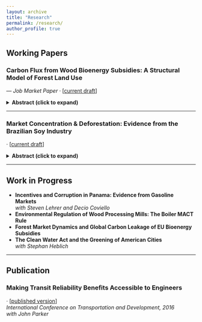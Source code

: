 ```yaml
---
layout: archive
title: "Research"
permalink: /research/
author_profile: true
---
```


## Working Papers

### Carbon Flux from Wood Bioenergy Subsidies: A Structural Model of Forest Land Use  
<span style="font-weight:normal;">— <em>Job Market Paper</em> · [<a href="#" target="_blank">current draft</a>]</span>


<details>
  <summary><strong>Abstract (click to expand)</strong></summary>

Wood bioenergy offers one path to reduce carbon emissions from fossil energy and is an increasingly important fuel in both the U.K. and EU-27. Yet, because wood is more carbon intensive than fossil fuels at the smokestack, the climate impact from wood bioenergy policies depends on whether forest carbon uptake offsets these emissions. I study this question in the context of the U.S. South, a globally significant supplier of wood bioenergy. I develop a dynamic structural model of land use and harvesting decisions, extending a traditional stochastic Faustmann model to incorporate land-use switching and oligopsony power. Using this model, I assess the impact of wood bioenergy mills supplying wood to Europe following large bioenergy subsidies. The model is estimated on a panel of 5.1 million land plots, built from remote-sensing data on land use, tree harvesting, and forest biomass accumulation. My estimates imply that by 2050, harvesting rates increase by 6%, and due to imperfect replanting, forested area shrinks by ≈1,500 km² — roughly the size of Orlando’s 2010 urban footprint. By 2024, this translates to an annual decline in carbon sequestration equal to 1.3% of U.K. emissions. The resulting reduction in forest carbon stocks does not recover within any relevant policy horizon.

</details>

---

### Market Concentration & Deforestation: Evidence from the Brazilian Soy Industry  
<span style="font-weight:normal;">· [<a href="#" target="_blank">current draft</a>]</span>

<details>
  <summary><strong>Abstract (click to expand)</strong></summary>

The Brazilian soy industry is a leading cause of deforestation in several major biomes, including the Amazon, yet little is known about how market structure affects land-use outcomes. This paper exploits the 2014 acquisition and merger of two major soy exporters by China’s state-owned firm COFCO to estimate the causal effects of buyer concentration on farmgate soy prices, production, and deforestation. Using a municipality-level panel from 2006–2018 linking supply-chain data, administrative data, and MapBiomas deforestation records, I implement a staggered event-study design to estimate local impacts of the merger. Results show a short-run increase in farmgate prices where buyer concentration rose — an unexpected effect consistent with strategic mutual forbearance among oligopsonists. In contrast, when COFCO enters new markets, I find that increased competition leads to sustained price increases and lower deforestation. One likely mechanism is COFCO’s deforestation-free sourcing commitments.

</details>

---

## Work in Progress

- **Incentives and Corruption in Panama: Evidence from Gasoline Markets**  
  *with Steven Lehrer and Decio Coviello*  
- **Environmental Regulation of Wood Processing Mills: The Boiler MACT Rule**  
- **Forest Market Dynamics and Global Carbon Leakage of EU Bioenergy Subsidies**  
- **The Clean Water Act and the Greening of American Cities**  
  *with Stephan Heblich*

---

## Publication

### Making Transit Reliability Benefits Accessible to Engineers  
<span style="font-weight:normal;">· [<a href="https://ascelibrary.org/doi/10.1061/9780784479926.051" target="_blank">published version</a>]</span>  
*International Conference on Transportation and Development, 2016*  
*with John Parker*

